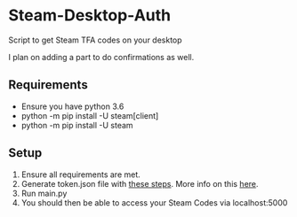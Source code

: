 # Steam-Desktop-Auth
Script to get Steam TFA codes on your desktop

I plan on adding a part to do confirmations as well.

## Requirements
- Ensure you have python 3.6
- python -m pip install -U steam[client]
- python -m pip install -U steam

## Setup
1. Ensure all requirements are met.
2. Generate token.json file with [these steps](https://pastebin.com/rFHRrT88). More info on this [here](https://steam.readthedocs.io/en/stable/api/steam.guard.html).
3. Run main.py
4. You should then be able to access your Steam Codes via localhost:5000
